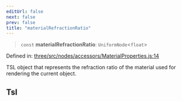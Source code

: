 ```yaml
---
editUrl: false
next: false
prev: false
title: "materialRefractionRatio"
---
```


> `const` **materialRefractionRatio**: `UniformNode`\<`float`\>

Defined in: [three/src/nodes/accessors/MaterialProperties.js:14](https://github.com/DefinitelyMaybe/three-i18n/blob/fa57b79433d1c349ffb23a78727299c8d4190136/three/src/nodes/accessors/MaterialProperties.js#L14)

TSL object that represents the refraction ratio of the material used for rendering the current object.

## Tsl
